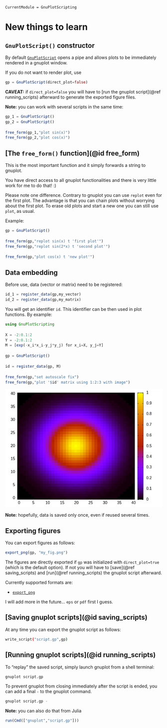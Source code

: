```@meta
CurrentModule = GnuPlotScripting
```

# New things to learn

## `GnuPlotScript()` constructor

By default [`GnuPlotScript`](@ref) opens a pipe and allows plots to be
immediately rendered in a gnuplot window.

If you do not want to render plot, use
```julia
gp = GnuPlotScript(direct_plot=false)
```

**CAVEAT:** if `direct_plot=false` you will have to [run the gnuplot
script](@ref running_scripts) afterward to generate the exported
figure files.

**Note:** you can work with several scripts in the same time:
```julia
gp_1 = GnuPlotScript()
gp_2 = GnuPlotScript()

free_form(gp_1,"plot sin(x)")
free_form(gp_2,"plot cos(x)")
```

## [The `free_form()` function](@id free_form)

This is the most important function and it simply forwards a
string to gnuplot.

You have direct access to all gnuplot functionalities and there is
very little work for me to do that! :)

Please note one difference. Contrary to gnuplot you can use `replot`
even for the first plot. The advantage is that you can chain plots
without worrying about the first plot. To erase old plots and start a
new one you can still use `plot`, as usual.

Example:

```julia
gp = GnuPlotScript()

free_form(gp,"replot sin(x) t 'first plot'")
free_form(gp,"replot sin(2*x) t 'second plot'")

free_form(gp,"plot cos(x) t 'new plot'")
```

## Data embedding

Before use, data (vector or matrix) need to be registered:

```julia
id_1 = register_data(gp,my_vector)
id_2 = register_data(gp,my_matrix)
```

You will get an identifier `id`. This identifier can be then used in
plot functions. By example:

```julia
using GnuPlotScripting

X = -2:0.1:2
Y = -2:0.1:2
M = [exp(-x_i*x_i-y_j*y_j) for x_i=X, y_j=Y]

gp = GnuPlotScript()

id = register_data(gp, M)

free_form(gp,"set autoscale fix")
free_form(gp,"plot '$id' matrix using 1:2:3 with image")
```

![2D](figures/2D.png)

**Note:** hopefully, data is saved only once, even if reused several
times.

## Exporting figures

You can export figures as follows:

```julia
export_png(gp, "my_fig.png")
```

The figures are directly exported if `gp` was initialized with
`direct_plot=true` (which is the default option). If not you will have
to [save](@ref saving_scripts) and [run](@ref running_scripts) the
gnuplot script afterward.

Currently supported formats are:
- [`export_png`](@ref)

I will add more in the future... `eps` or `pdf` first I guess.

## [Saving gnuplot scripts](@id saving_scripts)

At any time you can export the gnuplot script as follows:
```sh
write_script("script.gp",gp)
```

## [Running gnuplot scripts](@id running_scripts)

To “replay” the saved script, simply launch gnuplot from a shell
terminal:

```sh
gnuplot script.gp 
```

To prevent gnuplot from closing immediately after the script is ended,
you can add a final `-` to the gnuplot command.

```sh
gnuplot script.gp -
```

**Note:** you can also do that from Julia
```julia
run(Cmd(["gnuplot","script.gp"]))
```






